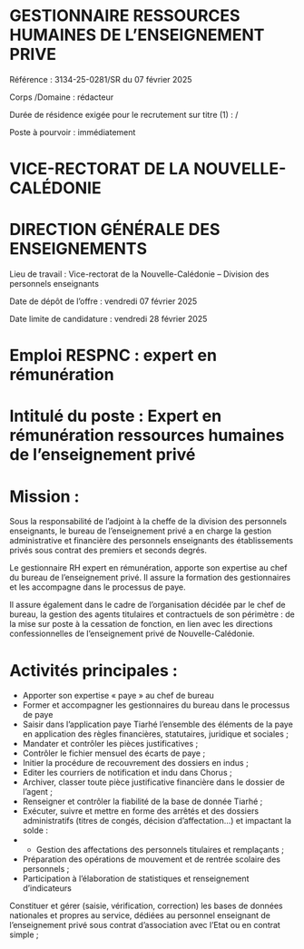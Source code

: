 # GESTIONNAIRE RESSOURCES HUMAINES DE L’ENSEIGNEMENT PRIVE

Référence : 3134-25-0281/SR du 07 février 2025

Corps /Domaine : rédacteur

Durée de résidence exigée pour le recrutement sur titre (1) : /

Poste à pourvoir : immédiatement

# VICE-RECTORAT DE LA NOUVELLE-CALÉDONIE

# DIRECTION GÉNÉRALE DES ENSEIGNEMENTS

Lieu de travail : Vice-rectorat de la Nouvelle-Calédonie – Division des personnels enseignants

Date de dépôt de l’offre : vendredi 07 février 2025

Date limite de candidature : vendredi 28 février 2025

# Emploi RESPNC : expert en rémunération

# Intitulé du poste : Expert en rémunération ressources humaines de l’enseignement privé

# Mission :

Sous la responsabilité de l’adjoint à la cheffe de la division des personnels enseignants, le bureau de l’enseignement privé a en charge la gestion administrative et financière des personnels enseignants des établissements privés sous contrat des premiers et seconds degrés.

Le gestionnaire RH expert en rémunération, apporte son expertise au chef du bureau de l’enseignement privé. Il assure la formation des gestionnaires et les accompagne dans le processus de paye.

Il assure également dans le cadre de l’organisation décidée par le chef de bureau, la gestion des agents titulaires et contractuels de son périmètre : de la mise sur poste à la cessation de fonction, en lien avec les directions confessionnelles de l’enseignement privé de Nouvelle-Calédonie.

# Activités principales :

- Apporter son expertise « paye » au chef de bureau
- Former et accompagner les gestionnaires du bureau dans le processus de paye
- Saisir dans l’application paye Tiarhé l’ensemble des éléments de la paye en application des règles financières, statutaires, juridique et sociales ;
- Mandater et contrôler les pièces justificatives ;
- Contrôler le fichier mensuel des écarts de paye ;
- Initier la procédure de recouvrement des dossiers en indus ;
- Editer les courriers de notification et indu dans Chorus ;
- Archiver, classer toute pièce justificative financière dans le dossier de l’agent ;
- Renseigner et contrôler la fiabilité de la base de donnée Tiarhé ;
- Exécuter, suivre et mettre en forme des arrêtés et des dossiers administratifs (titres de congés, décision d’affectation…) et impactant la solde :
- - Gestion des affectations des personnels titulaires et remplaçants ;
- Préparation des opérations de mouvement et de rentrée scolaire des personnels ;
- Participation à l’élaboration de statistiques et renseignement d’indicateurs

Constituer et gérer (saisie, vérification, correction) les bases de données nationales et propres au service, dédiées au personnel enseignant de l’enseignement privé sous contrat d’association avec l’Etat ou en contrat simple ;